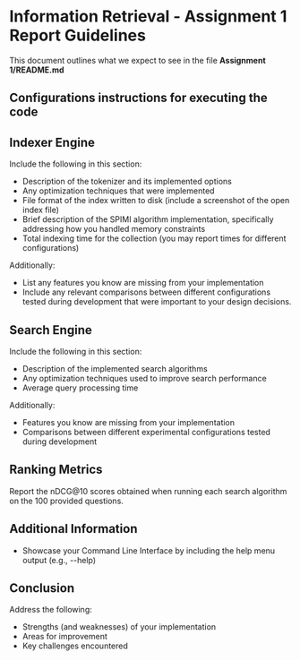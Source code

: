 # Information Retrieval - Assignment 1 Report Guidelines


This document outlines what we expect to see in the file **Assignment 1/README.md**


## Configurations instructions for executing the code


## Indexer Engine


Include the following in this section:


- Description of the tokenizer and its implemented options
- Any optimization techniques that were implemented
- File format of the index written to disk (include a screenshot of the open index file)
- Brief description of the SPIMI algorithm implementation, specifically addressing how you handled memory constraints
- Total indexing time for the collection (you may report times for different configurations)


Additionally:
- List any features you know are missing from your implementation
- Include any relevant comparisons between different configurations tested during development that were important to your design decisions. 


## Search Engine


Include the following in this section:


- Description of the implemented search algorithms
- Any optimization techniques used to improve search performance
- Average query processing time


Additionally:
- Features you know are missing from your implementation
- Comparisons between different experimental configurations tested during development


## Ranking Metrics 


Report the nDCG@10 scores obtained when running each search algorithm on the 100 provided questions.


## Additional Information


- Showcase your Command Line Interface by including the help menu output (e.g., --help)


## Conclusion


Address the following:
- Strengths (and weaknesses) of your implementation
- Areas for improvement
- Key challenges encountered



